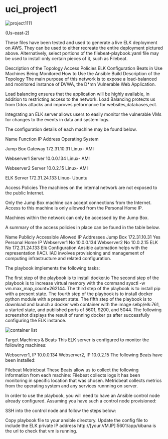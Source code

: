 # uci_project1
![project1111](https://user-images.githubusercontent.com/84607161/143986034-01544328-6274-410e-a51c-1c8bcb708110.jpg)

(Us-east-2) 

These files have been tested and used to generate a live ELK deployment on AWS. They can be used to either recreate the entire deployment pictured above. Alternatively, select portions of the filebeat-playbook.yaml file may be used to install only certain pieces of it, such as Filebeat.

Description of the Topology
Access Policies
ELK Configuration
Beats in Use
Machines Being Monitored
How to Use the Ansible Build
Description of the Topology
The main purpose of this network is to expose a load-balanced and monitored instance of DVWA, the D*mn Vulnerable Web Application.

Load balancing ensures that the application will be highly available, in addition to restricting access to the network. Load Balancing protects us from Ddos attacks and improves peformance for websites,databases,ect.

Integrating an ELK server allows users to easily monitor the vulnerable VMs for changes to the events in data and system logs. 

The configuration details of each machine may be found below.

Name	Function	IP Address	Operating System

Jump Box	Gateway		172.31.10.31 Linux- AMI

Webserver1	Server	10.0.0.134	Linux- AMI

Webserver2	Server		10.0.2.15 Linux- AMI

ELK	Server	172.31.24.133	Linux- Ubuntu

Access Policies
The machines on the internal network are not exposed to the public Internet.

Only the Jump Box machine can accept connections from the Internet. Access to this machine is only allowed from the Personal Home IP.

Machines within the network can only be accessed by the Jump Box.

A summary of the access policies in place can be found in the table below.

Name	Publicly Accessible	Allowed IP Addresses
Jump Box	172.31.10.31 Yes	Personal Home IP
Webserver1	No	10.0.0.134
Webserver2	No	10.0.2.15
ELK	No	172.31.24.133
Elk Configuration
Ansible automation helps with the representation (IAC). IAC involves provisioning and management of computing infrastructure and related configuration.

The playbook implements the following tasks:

The first step of the playbook is to install docker.io
The second step of the playbook is to increase virtual memory with the command sysctl -w vm.max_map_count=262144.
The third step of the playbook is to install pip with a present state.
The fourth step of the playbook is to install docker python module with a present state.
The fifth step of the playbook is to download and launch a docker web container with the image sebp/elk:761, a started state, and published ports of 5601, 9200, and 5044.
The following screenshot displays the result of running docker ps after successfully configuring the ELK instance.

![container list ](https://user-images.githubusercontent.com/84607161/143986138-ee63c120-4b09-4b27-b394-5429737c0b4c.png)


Target Machines & Beats
This ELK server is configured to monitor the following machines:

Webserver1, IP 10.0.0.134
Webserver2, IP 10.0.2.15
The following Beats have been installed:

Filebeat
Metricbeat
These Beats allow us to collect the following information from each machine:
Filebeat collects logs it has been monitoring in specific location that was chosen.
Metricbeat collects metrics from the operating system and any services runnning on server.

In order to use the playbook, you will need to have an Ansible control node already configured. Assuming you have such a control node provisioned:

SSH into the control node and follow the steps below:

Copy playbook file to your ansible directory.
Update the config file to include the ELK private IP address
http://[your.VM.IP]:5601/app/kibana is the url to check that vm is running.
